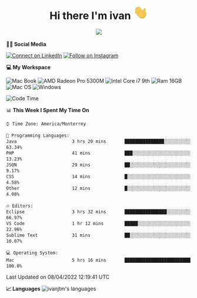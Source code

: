 <h1 align="center">Hi there I'm ivan <img src="https://raw.githubusercontent.com/ABSphreak/ABSphreak/master/gifs/Hi.gif" width="40px" /></h1>
<div align="center">
<img src="http://github-readme-streak-stats.herokuapp.com?user=ivanjtm&hide_border=true&background=00000000&border=FFFFFF00&sideNums=A8A8A8&sideLabels=A8A8A8&currStreakNum=FFC93C&dates=A8A8A8)](https://git.io/streak-stats"/>
</div>

**👦🏻 Social Media**

[![Connect on LinkedIn](https://img.shields.io/badge/LinkedIn-%230077B5.svg?&style=flat-square&logo=linkedin&logoColor=white)](https://www.linkedin.com/in/ivanjtm)
[![Follow on Instagram](https://img.shields.io/badge/Instagram-E4405F?style=flat-square&logo=instagram&logoColor=white)](https://www.instagram.com/ivanjtm)

**💻 My Workspace**

![Mac Book](https://img.shields.io/badge/Apple-MacBook_Pro_2019-999999?style=flat-square&logo=apple&logoColor=white)
![AMD Radeon Pro 5300M](https://img.shields.io/badge/AMD-Radeon_Pro_5300M-ED1C24?style=flat-square&logo=amd&logoColor=white)
![Intel Core i7 9th](https://img.shields.io/badge/Intel-Core_i7_9th-0071C5?style=flat-square&logo=intel&logoColor=white)
![Ram 16GB](https://img.shields.io/badge/RAM-16GB-230071C5?style=flat-square&logoColor=white)
![Mac OS](https://img.shields.io/badge/Mac%20OS-000000?style=flat-square&logo=apple&logoColor=white)
![Windows](https://img.shields.io/badge/Windows-0078D6?style=flat-square&logo=windows&logoColor=white)


<!--START_SECTION:waka-->
![Code Time](http://img.shields.io/badge/Code%20Time-653%20hrs%2046%20mins-blue)

📊 **This Week I Spent My Time On** 

```text
⌚︎ Time Zone: America/Monterrey

💬 Programming Languages: 
Java                     3 hrs 20 mins       ███████████████░░░░░░░░░░   63.34% 
PHP                      41 mins             ███░░░░░░░░░░░░░░░░░░░░░░   13.23% 
JSON                     29 mins             ██░░░░░░░░░░░░░░░░░░░░░░░   9.17% 
CSS                      14 mins             █░░░░░░░░░░░░░░░░░░░░░░░░   4.58% 
Other                    12 mins             █░░░░░░░░░░░░░░░░░░░░░░░░   4.08%

🔥 Editors: 
Eclipse                  3 hrs 32 mins       ████████████████░░░░░░░░░   66.97% 
VS Code                  1 hr 12 mins        █████░░░░░░░░░░░░░░░░░░░░   22.96% 
Sublime Text             31 mins             ██░░░░░░░░░░░░░░░░░░░░░░░   10.07%

💻 Operating System: 
Mac                      5 hrs 16 mins       █████████████████████████   100.0%

```


 Last Updated on 08/04/2022 12:19:41 UTC
<!--END_SECTION:waka-->
**📈 Languages**
 ![ivanjtm's languages](https://wakatime.com/share/@ivanjtm/a32f83c6-d0c9-49a4-a5ae-d0440b950377.svg)
